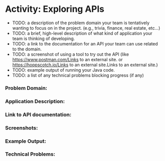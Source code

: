# Activity: Exploring APIs
- TODO: a description of the problem domain your team is tentatively wanting to focus on in the project. (e.g., trivia, finance, real estate, etc…)
- TODO: a brief, high-level description of what kind of application your team is thinking of developing.
- TODO: a link to the documentation for an API your team can use related to the domain.
- TODO: a screenshot of using a tool to try out the API (like https://www.postman.com/Links to an external site. or https://hoppscotch.io/Links to an external site.Links to an external site.)
- TODO: example output of running your Java code.
- TODO: a list of any technical problems blocking progress (if any)


### Problem Domain:

### Application Description:

### Link to API documentation:

### Screenshots:

### Example Output:

### Technical Problems:
